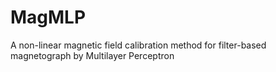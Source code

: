 # MagMLP
A non-linear magnetic field calibration method for filter-based magnetograph by Multilayer Perceptron

